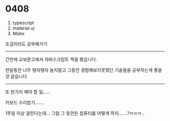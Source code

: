 <h1>
  0408
</h1>

1. typescript
2. material ui
3. Mobx

조금이라도 공부해가기

<hr>

간만에 교보문고에서 자바스크립트 책을 봤습니다.

한달동안 너무 탱자탱자 놀지말고 그동안 경험해보지못했던 기술들을 공부하는게 좋을 것 같습니다

<hr>

또 한가지 해야 할 일,…..

키보드 수리받기…….

1주일 이상 걸린다는데… 그럼 그 동안은 컴퓨터를 어떻게 하지…….?ㅠㅠㅠ..